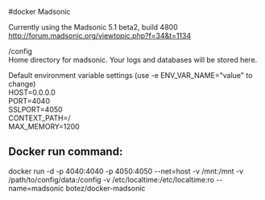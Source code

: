 #docker Madsonic

Currently using the Madsonic 5.1 beta2, build 4800  
http://forum.madsonic.org/viewtopic.php?f=34&t=1134

/config  
Home directory for madsonic.  Your logs and databases will be stored here.

Default environment variable settings (use -e ENV_VAR_NAME="value" to change)  
HOST=0.0.0.0  
PORT=4040  
SSLPORT=4050  
CONTEXT_PATH=/  
MAX_MEMORY=1200  

## Docker run command:

docker run -d -p 4040:4040 -p 4050:4050 --net=host -v /mnt:/mnt -v /path/to/config/data:/config -v /etc/localtime:/etc/localtime:ro --name=madsonic botez/docker-madsonic

